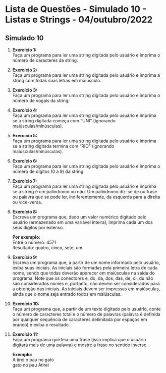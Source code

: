# Lista de Questões - Simulado 10 - Listas e Strings - 04/outubro/2022

## Simulado 10

1. **Exercício 1:**  
   Faça um programa para ler uma string digitada pelo usuário e imprima o número de caracteres da string.

2. **Exercício 2:**  
   Faça um programa para ler uma string digitada pelo usuário e imprima a string com todas suas letras em maiúsculo.

3. **Exercício 3:**  
   Faça um programa para ler uma string digitada pelo usuário e imprima o número de vogais da string.

4. **Exercício 4:**  
   Faça um programa para ler uma string digitada pelo usuário e imprima se a string digitada começa com “UNI” (ignorando maiúsculas/minúsculas).

5. **Exercício 5:**  
   Faça um programa para ler uma string digitada pelo usuário e imprima se a string digitada termina com “RIO” (ignorando maiúsculas/minúsculas).

6. **Exercício 6:**  
   Faça um programa para ler uma string digitada pelo usuário e imprima o número de dígitos (0 a 9) da string.

7. **Exercício 7:**  
   Faça um programa para ler uma string digitada pelo usuário e imprima se a string é um palíndromo ou não. Um palíndromo diz-se de ou frase ou palavra que se pode ler, indiferentemente, da esquerda para a direita ou vice-versa.

8. **Exercício 8:**  
   Escreva um programa que, dado um valor numérico digitado pelo usuário (armazenado em uma variável inteira), imprima cada um dos seus dígitos por extenso.

   **Por exemplo:**  
   Entre o número: 4571  
   Resultado: quatro, cinco, sete, um

9. **Exercício 9:**  
   Escreva um programa que, a partir de um nome informado pelo usuário, exiba suas iniciais. As iniciais são formadas pela primeira letra de cada nome, sendo que todas deverão aparecer em maiúsculas na saída do programa. Note que os conectores e, do, da, dos, das, de, di, du não são considerados nomes e, portanto, não devem ser considerados para a obtenção das iniciais. As iniciais devem ser impressas em maiúsculas, ainda que o nome seja entrado todos em maiúsculas.

10. **Exercício 10:**  
    Faça um programa que, a partir de um texto digitado pelo usuário, conte o número de caracteres total e o número de palavras (palavra é definida por qualquer sequência de caracteres delimitada por espaços em branco) e exiba o resultado.

11. **Exercício 11:**  
    Faça um programa que leia uma frase (isso implica que o usuário digitará mais de uma palavra) e mostre a frase no sentido inverso.

    **Exemplo:**  
    A tirei o pau no gato  
    gato no pau Atirei
